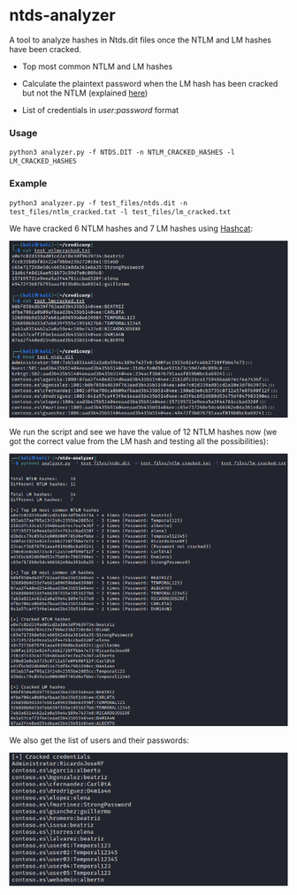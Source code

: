 # ntds-analyzer

A tool to analyze hashes in Ntds.dit files once the NTLM and LM hashes have been cracked.

- Top most common NTLM and LM hashes

- Calculate the plaintext password when the LM hash has been cracked but not the NTLM (explained [here](https://github.com/ricardojoserf/LM_original_password_cracker))

- List of credentials in *user:password* format


### Usage

```
python3 analyzer.py -f NTDS.DIT -n NTLM_CRACKED_HASHES -l LM_CRACKED_HASHES
```

### Example

```
python3 analyzer.py -f test_files/ntds.dit -n test_files/ntlm_cracked.txt -l test_files/lm_cracked.txt
```

We have cracked 6 NTLM hashes and 7 LM hashes using [Hashcat](https://github.com/hashcat/hashcat):

![Image0](images/image0.png)

We run the script and see we have the value of 12 NTLM hashes now (we got the correct value from the LM hash and testing all the possibilities):

![Image1](images/image1.png)

We also get the list of users and their passwords:

![Image2](images/image2.png)